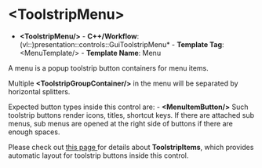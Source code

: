 # \<ToolstripMenu\>

- **\<ToolstripMenu/\>** - **C++/Workflow**: (vl::)presentation::controls::GuiToolstripMenu* - **Template Tag**: \<MenuTemplate/\> - **Template Name**: Menu

A menu is a popup toolstrip button containers for menu items.

Multiple **\<ToolstripGroupContainer/\>** in the menu will be separated by horizontal splitters.

Expected button types inside this control are: - **\<MenuItemButton/\>** Such toolstrip buttons render icons, titles, shortcut keys. If there are attached sub menus, sub menus are opened at the right side of buttons if there are enough spaces.

Please check out [ this page ](../../../.././gacui/components/controls/toolstrip/grouping.md) for details about **ToolstripItems**, which provides automatic layout for toolstrip buttons inside this control.

